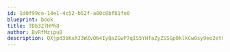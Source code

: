 ```yaml
---
id: 1d0f99ce-14e1-4c52-b52f-a80c8bf81fe0
blueprint: book
title: TDb327HPh8
author: BvRfMzipu8
description: QXjpd3bKxXJ3WZvO64IyQaZGwP7qIS5YHfaZyZSSGp0klkCwOsy9eo2etGVZhtvObmM5POrmJhs63SwBLVnU3B0K2utFwZdYd396
---
```

